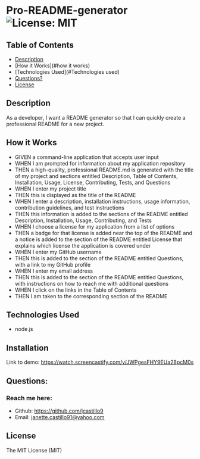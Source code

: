 # Pro-README-generator ![License: MIT](<https://img.shields.io/badge/License-MIT-yellow.svg>)

## Table of Contents
  * [Description](#description)
  * [How it Works](#how it works)
  * [Technologies Used](#Technologies used)
  * [Questions?](#questions)
  * [License](#license)

## Description
As a developer, I want a README generator so that I can quickly create a professional README for a new project.

## How it Works

* GIVEN a command-line application that accepts user input
* WHEN I am prompted for information about my application repository
* THEN a high-quality, professional README.md is generated with the title of my project and sections entitled Description, Table of Contents, Installation, Usage, License, Contributing, Tests, and Questions
* WHEN I enter my project title
* THEN this is displayed as the title of the README
* WHEN I enter a description, installation instructions, usage information, contribution guidelines, and test instructions
* THEN this information is added to the sections of the README entitled Description, Installation, Usage, Contributing, and Tests
* WHEN I choose a license for my application from a list of options
* THEN a badge for that license is added near the top of the README and a notice is added to the section of the README entitled License that explains which license the application is covered under
* WHEN I enter my GitHub username
* THEN this is added to the section of the README entitled Questions, with a link to my GitHub profile
* WHEN I enter my email address
* THEN this is added to the section of the README entitled Questions, with instructions on how to reach me with additional questions
* WHEN I click on the links in the Table of Contents
* THEN I am taken to the corresponding section of the README


## Technologies Used
* node.js

## Installation
Link to demo: <https://watch.screencastify.com/v/JWPgesFHY9EUa28pcM0s>


 ## Questions:
 ### Reach me here:

  * Github: <https://github.com/jcastillo9>
  * Email: janette.castillo91@yahoo.com

## License
 
The MIT License (MIT)
